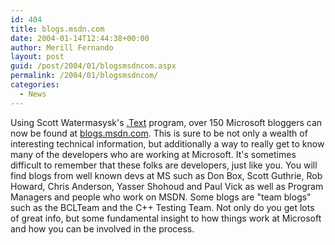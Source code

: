 ```yaml
---
id: 404
title: blogs.msdn.com
date: 2004-01-14T12:44:38+00:00
author: Merill Fernando
layout: post
guid: /post/2004/01/blogsmsdncom.aspx
permalink: /2004/01/blogsmsdncom/
categories:
  - News
---
```

<body xmlns="http://www.w3.org/1999/xhtml">
    <div class="Section1">
        <p class="MsoNormal">
            Using Scott Watermasysk's <a href="http://www.dottext.com/">.Text</a> program, over
            150 Microsoft bloggers can now be found at <a href="http://blogs.msdn.com/">blogs.msdn.com</a>.
            This is sure to be not only a wealth of interesting technical information, but additionally
            a way to really get to know many of the developers who are working at Microsoft. It's
            sometimes difficult to remember that these folks are developers, just like you. You
            will find blogs from well known devs at MS such as Don Box, Scott Guthrie, Rob Howard,
            Chris Anderson, Yasser Shohoud and Paul Vick as well as Program Managers and people
            who work on MSDN. Some blogs are "team blogs" such as the BCLTeam and the C++ Testing
            Team. Not only do you get lots of great info, but some fundamental insight to how
            things work at Microsoft and how you can be involved in the process.
        </p>
    </div>
</body>
